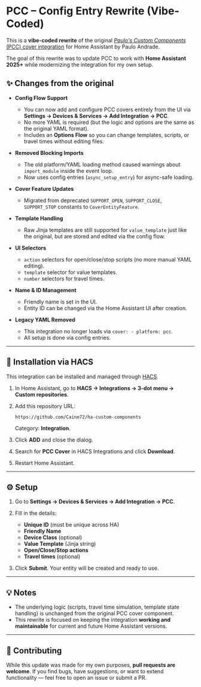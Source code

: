 # PCC – Config Entry Rewrite (Vibe-Coded)

This is a **vibe-coded rewrite** of the original [*Paulo's Custom Components* (PCC) cover integration](https://github.com/pfandrade/ha-custom-components) for Home Assistant by Paulo Andrade.

The goal of this rewrite was to update PCC to work with **Home Assistant 2025+** while modernizing the integration for my own setup.

## ✨ Changes from the original

* **Config Flow Support**

  * You can now add and configure PCC covers entirely from the UI via **Settings → Devices & Services → Add Integration → PCC**.
  * No more YAML is required (but the logic and options are the same as the original YAML format).
  * Includes an **Options Flow** so you can change templates, scripts, or travel times without editing files.

* **Removed Blocking Imports**

  * The old platform/YAML loading method caused warnings about `import_module` inside the event loop.
  * Now uses config entries (`async_setup_entry`) for async-safe loading.

* **Cover Feature Updates**

  * Migrated from deprecated `SUPPORT_OPEN`, `SUPPORT_CLOSE`, `SUPPORT_STOP` constants to `CoverEntityFeature`.

* **Template Handling**

  * Raw Jinja templates are still supported for `value_template` just like the original, but are stored and edited via the config flow.

* **UI Selectors**

  * `action` selectors for open/close/stop scripts (no more manual YAML editing).
  * `template` selector for value templates.
  * `number` selectors for travel times.

* **Name & ID Management**

  * Friendly name is set in the UI.
  * Entity ID can be changed via the Home Assistant UI after creation.

* **Legacy YAML Removed**

  * This integration no longer loads via `cover: - platform: pcc`.
  * All setup is done via config entries.

---

## 🔧 Installation via HACS

This integration can be installed and managed through [HACS](https://hacs.xyz/).

1. In Home Assistant, go to **HACS → Integrations → 3-dot menu → Custom repositories**.
2. Add this repository URL:

   ```
   https://github.com/Caine72/ha-custom-components
   ```

   Category: **Integration**.
3. Click **ADD** and close the dialog.
4. Search for **PCC Cover** in HACS Integrations and click **Download**.
5. Restart Home Assistant.

---

## ⚙️ Setup

1. Go to **Settings → Devices & Services → Add Integration → PCC**.
2. Fill in the details:

   * **Unique ID** (must be unique across HA)
   * **Friendly Name**
   * **Device Class** (optional)
   * **Value Template** (Jinja string)
   * **Open/Close/Stop actions**
   * **Travel times** (optional)
3. Click **Submit**. Your entity will be created and ready to use.

---

## 💡 Notes

* The underlying logic (scripts, travel time simulation, template state handling) is unchanged from the original PCC cover component.
* This rewrite is focused on keeping the integration **working and maintainable** for current and future Home Assistant versions.

---

## 🤝 Contributing

While this update was made for my own purposes, **pull requests are welcome**.
If you find bugs, have suggestions, or want to extend functionality — feel free to open an issue or submit a PR.

